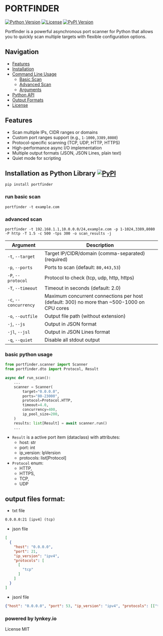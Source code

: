 # PORTFINDER

[![Python Version](https://img.shields.io/badge/python-3.7%2B-blue)](https://www.python.org/)
[![License](https://img.shields.io/badge/license-MIT-green)](LICENSE)
[![PyPI Version](https://img.shields.io/pypi/v/portfinder)](https://pypi.org/project/portfinder/)

Portfinder is a powerful asynchronous port scanner for Python that allows you to quickly scan multiple targets with flexible configuration options.

## Navigation
- [Features](#features)
- [Installation](#installation-as-python-library)
- [Command Line Usage](#command-line-usage)
  - [Basic Scan](#run-basic-scan)
  - [Advanced Scan](#advanced-scan)
  - [Arguments](#arguments)
- [Python API](#basic-python-usage)
- [Output Formats](#output-files-format)
- [License](#license)

## Features
- Scan multiple IPs, CIDR ranges or domains
- Custom port ranges support (e.g., `1-1000,3389,8080`)
- Protocol-specific scanning (TCP, UDP, HTTP, HTTPS)
- High-performance async I/O implementation
- Multiple output formats (JSON, JSON Lines, plain text)
- Quiet mode for scripting

## Installation as Python Library [![PyPI](https://img.shields.io/pypi/v/portfinder)](https://pypi.org/project/portfinder/)
```commandline
pip install portfinder
```

### run basic scan
```commandline
portfinder -t example.com
```

### advanced scan
```commandline
portfinder -t 192.168.1.1,10.0.0.0/24,example.com -p 1-1024,3389,8080 -P http -T 1.5 -c 500 -tps 300 -o scan_results -j
```

| Argument                | Description                                             |
|-------------------------|---------------------------------------------------------|
| `-t`, `--target`        | Target IP/CIDR/domain (comma-separated) (required)      |
| `-p`, `--ports`         | Ports to scan (default: `80,443,53`)                    |
| `-P`, `--protocol`      | Protocol to check (tcp, udp, http, https)               |
| `-T`, `--timeout`       | Timeout in seconds (default: 2.0)                       |
| `-c`, `--concurrency`   | Maximum concurrent connections per host (default: 300) no more than ~500-1000 on CPU cores |
| `-o`, `--outfile`       | Output file path (without extension)                    |
| `-j`, `--js`            | Output in JSON format                                   |
| `-jl`, `--jsl`          | Output in JSON Lines format                             |
| `-q`, `--quiet`         | Disable all stdout output                               |

### basic python usage

```python
from portfinder.scanner import Scanner
from portfinder.dto import Protocol, Result

async def run_scan():
    ...
    scanner = Scanner(
        target="0.0.0.0",
        ports="80-23000",
        protocol=Protocol.HTTP,
        timeout=4.0,
        concurrency=400,
        ip_pool_size=200,
    )
    results: list[Result] = await scanner.run()
    ...
```
* `Result` is a active port item (dataclass) with attributes:
  * host: str
  * port: int
  * ip_version: IpVersion
  * protocols: list[Protocol]
* `Protocol` enum:
   * HTTP,
   * HTTPS,
   * TCP,
   * UDP

## output files format:
* txt file
```txt
0.0.0.0:21 [ipv4] (tcp)
```
* json file
```json
[
  {
    "host": "0.0.0.0",
    "port": 21,
    "ip_version": "ipv4",
    "protocols": [
      [
        "tcp"
      ]
    ]
  }
]
```
* jsonl file
```json lines
{"host": "0.0.0.0", "port": 53, "ip_version": "ipv4", "protocols": [["tcp"]]}
```
### powered by lynkey.io
License
MIT


